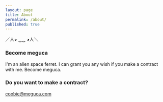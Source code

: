 ```yaml
---
layout: page
title: About
permalink: /about/
published: true
---
```


／人◕ ‿‿ ◕人＼

### Become meguca

I'm an alien space ferret. I can grant you any wish if you make a contract with me. Become meguca. 

### Do you want to make a contract?

[coobie@meguca.com](mailto:coobie@meguca.com)